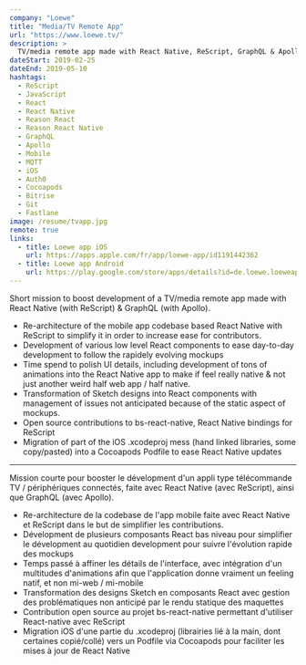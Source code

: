 ```yaml
---
company: "Loewe"
title: "Media/TV Remote App"
url: "https://www.loewe.tv/"
description: >
  TV/media remote app made with React Native, ReScript, GraphQL & Apollo
dateStart: 2019-02-25
dateEnd: 2019-05-10
hashtags:
  - ReScript
  - JavaScript
  - React
  - React Native
  - Reason React
  - Reason React Native
  - GraphQL
  - Apollo
  - Mobile
  - MQTT
  - iOS
  - Auth0
  - Cocoapods
  - Bitrise
  - Git
  - Fastlane
image: /resume/tvapp.jpg
remote: true
links:
  - title: Loewe app iOS
    url: https://apps.apple.com/fr/app/loewe-app/id1191442362
  - title: Loewe app Android
    url: https://play.google.com/store/apps/details?id=de.loewe.loeweapp
---
```


Short mission to boost development of a TV/media remote app made with React
Native (with ReScript) & GraphQL (with Apollo).

- Re-architecture of the mobile app codebase based React Native with ReScript to
  simplify it in order to increase ease for contributors.
- Development of various low level React components to ease day-to-day
  development to follow the rapidely evolving mockups
- Time spend to polish UI details, including development of tons of animations
  into the React Native app to make if feel really native & not just another
  weird half web app / half native.
- Transformation of Sketch designs into React components with management of
  issues not anticipated because of the static aspect of mockups.
- Open source contributions to bs-react-native, React Native bindings for
  ReScript
- Migration of part of the iOS .xcodeproj mess (hand linked libraries, some
  copy/pasted) into a Cocoapods Podfile to ease React Native updates

---

Mission courte pour booster le dévelopment d'un appli type télécommande TV /
périphériques connectés, faite avec React Native (avec ReScript), ainsi que
GraphQL (avec Apollo).

- Re-architecture de la codebase de l'app mobile faite avec React Native et
  ReScript dans le but de simplifier les contributions.
- Dévelopment de plusieurs composants React bas niveau pour simplifier le
  dévelopment au quotidien development pour suivre l'évolution rapide des
  mockups
- Temps passé à affiner les détails de l'interface, avec intégration d'un
  multitudes d'animations afin que l'application donne vraiment un feeling
  natif, et non mi-web / mi-mobile
- Transformation des designs Sketch en composants React avec gestion des
  problématiques non anticipé par le rendu statique des maquettes
- Contribution open source au projet bs-react-native permettant d'utiliser
  React-native avec ReScript
- Migration iOS d'une partie du .xcodeproj (librairies lié à la main, dont
  certaines copié/collé) vers un Podfile via Cocoapods pour faciliter les mises
  à jour de React Native
